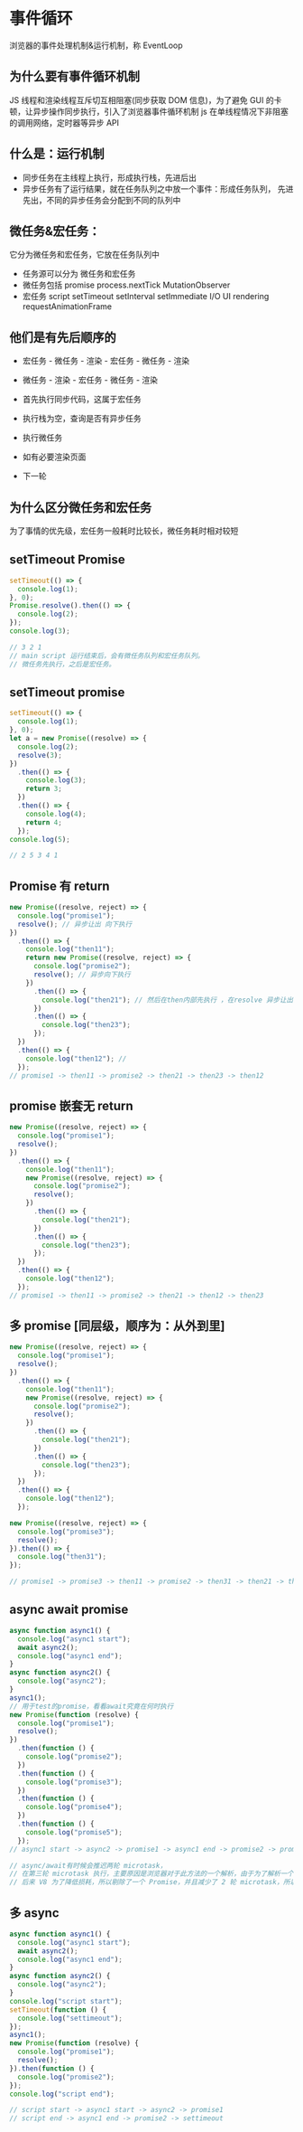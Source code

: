 # 事件循环

浏览器的事件处理机制&运行机制，称 EventLoop

## 为什么要有事件循环机制

JS 线程和渲染线程互斥切互相阻塞(同步获取 DOM 信息)，为了避免 GUI 的卡顿，让异步操作同步执行，引入了浏览器事件循环机制
js 在单线程情况下非阻塞的调用网络，定时器等异步 API

## 什么是：运行机制

- 同步任务在主线程上执行，形成执行栈，先进后出
- 异步任务有了运行结果，就在任务队列之中放一个事件：形成任务队列， 先进先出，不同的异步任务会分配到不同的队列中

## 微任务&宏任务：

它分为微任务和宏任务，它放在任务队列中

- 任务源可以分为 微任务和宏任务
- 微任务包括 promise process.nextTick MutationObserver
- 宏任务 script setTimeout setInterval setImmediate I/O UI rendering requestAnimationFrame

## 他们是有先后顺序的

- 宏任务 - 微任务 - 渲染 - 宏任务 - 微任务 - 渲染
- 微任务 - 渲染 - 宏任务 - 微任务 - 渲染

- 首先执行同步代码，这属于宏任务
- 执行栈为空，查询是否有异步任务
- 执行微任务
- 如有必要渲染页面
- 下一轮

## 为什么区分微任务和宏任务

为了事情的优先级，宏任务一般耗时比较长，微任务耗时相对较短

## setTimeout Promise

```js
setTimeout(() => {
  console.log(1);
}, 0);
Promise.resolve().then(() => {
  console.log(2);
});
console.log(3);

// 3 2 1
// main script 运行结束后，会有微任务队列和宏任务队列。
// 微任务先执行，之后是宏任务。
```

## setTimeout promise

```js
setTimeout(() => {
  console.log(1);
}, 0);
let a = new Promise((resolve) => {
  console.log(2);
  resolve(3);
})
  .then(() => {
    console.log(3);
    return 3;
  })
  .then(() => {
    console.log(4);
    return 4;
  });
console.log(5);

// 2 5 3 4 1
```

## Promise 有 return

```js
new Promise((resolve, reject) => {
  console.log("promise1");
  resolve(); // 异步让出 向下执行
})
  .then(() => {
    console.log("then11");
    return new Promise((resolve, reject) => {
      console.log("promise2");
      resolve(); // 异步向下执行
    })
      .then(() => {
        console.log("then21"); // 然后在then内部先执行 ，在resolve 异步让出向下
      })
      .then(() => {
        console.log("then23");
      });
  })
  .then(() => {
    console.log("then12"); //
  });
// promise1 -> then11 -> promise2 -> then21 -> then23 -> then12
```

## promise 嵌套无 return

```js
new Promise((resolve, reject) => {
  console.log("promise1");
  resolve();
})
  .then(() => {
    console.log("then11");
    new Promise((resolve, reject) => {
      console.log("promise2");
      resolve();
    })
      .then(() => {
        console.log("then21");
      })
      .then(() => {
        console.log("then23");
      });
  })
  .then(() => {
    console.log("then12");
  });
// promise1 -> then11 -> promise2 -> then21 -> then12 -> then23
```

## 多 promise [同层级，顺序为：从外到里]

```js
new Promise((resolve, reject) => {
  console.log("promise1");
  resolve();
})
  .then(() => {
    console.log("then11");
    new Promise((resolve, reject) => {
      console.log("promise2");
      resolve();
    })
      .then(() => {
        console.log("then21");
      })
      .then(() => {
        console.log("then23");
      });
  })
  .then(() => {
    console.log("then12");
  });

new Promise((resolve, reject) => {
  console.log("promise3");
  resolve();
}).then(() => {
  console.log("then31");
});

// promise1 -> promise3 -> then11 -> promise2 -> then31 -> then21 -> then12 -> then23
```

## async await promise

```js
async function async1() {
  console.log("async1 start");
  await async2();
  console.log("async1 end");
}
async function async2() {
  console.log("async2");
}
async1();
// 用于test的promise，看看await究竟在何时执行
new Promise(function (resolve) {
  console.log("promise1");
  resolve();
})
  .then(function () {
    console.log("promise2");
  })
  .then(function () {
    console.log("promise3");
  })
  .then(function () {
    console.log("promise4");
  })
  .then(function () {
    console.log("promise5");
  });
// async1 start -> async2 -> promise1 -> async1 end -> promise2 -> promise3 -> promise4 -> promise5

// async/await有时候会推迟两轮 microtask，
// 在第三轮 microtask 执行，主要原因是浏览器对于此方法的一个解析，由于为了解析一个 await，要额外创建两个 promise，因此消耗很大。
// 后来 V8 为了降低损耗，所以剔除了一个 Promise，并且减少了 2 轮 microtask，所以现在最新版本的应该是“零成本”的一个异步。
```

## 多 async

```js
async function async1() {
  console.log("async1 start");
  await async2();
  console.log("async1 end");
}
async function async2() {
  console.log("async2");
}
console.log("script start");
setTimeout(function () {
  console.log("settimeout");
});
async1();
new Promise(function (resolve) {
  console.log("promise1");
  resolve();
}).then(function () {
  console.log("promise2");
});
console.log("script end");

// script start -> async1 start -> async2 -> promise1
// script end -> async1 end -> promise2 -> settimeout
```
